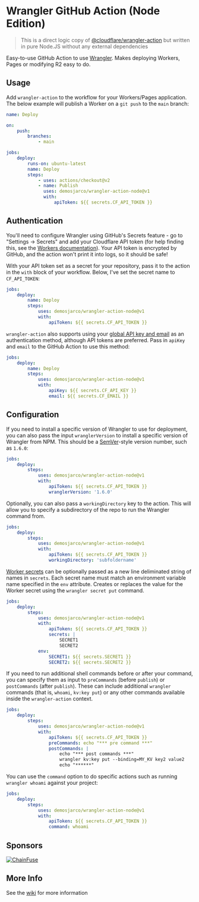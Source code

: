 # Wrangler GitHub Action (Node Edition)

> This is a direct logic copy of [@cloudflare/wrangler-action](https://github.com/cloudflare/wrangler-action) but written in pure Node.JS without any external dependencies

Easy-to-use GitHub Action to use [Wrangler](https://developers.cloudflare.com/workers/cli-wrangler/). Makes deploying Workers, Pages or modifying R2 easy to do.

## Usage

Add `wrangler-action` to the workflow for your Workers/Pages application. The below example will publish a Worker on a `git push` to the `main` branch:

```yaml
name: Deploy

on:
    push:
        branches:
            - main

jobs:
    deploy:
        runs-on: ubuntu-latest
        name: Deploy
        steps:
            - uses: actions/checkout@v2
            - name: Publish
              uses: demosjarco/wrangler-action-node@v1
              with:
                  apiToken: ${{ secrets.CF_API_TOKEN }}
```

## Authentication

You'll need to configure Wrangler using GitHub's Secrets feature - go to "Settings -> Secrets" and add your Cloudflare API token (for help finding this, see the [Workers documentation](https://developers.cloudflare.com/workers/quickstart/#api-token)). Your API token is encrypted by GitHub, and the action won't print it into logs, so it should be safe!

With your API token set as a secret for your repository, pass it to the action in the `with` block of your workflow. Below, I've set the secret name to `CF_API_TOKEN`:

```yaml
jobs:
    deploy:
        name: Deploy
        steps:
            uses: demosjarco/wrangler-action-node@v1
            with:
                apiToken: ${{ secrets.CF_API_TOKEN }}
```

`wrangler-action` also supports using your [global API key and email](https://developers.cloudflare.com/workers/quickstart/#global-api-key) as an authentication method, although API tokens are preferred. Pass in `apiKey` and `email` to the GitHub Action to use this method:

```yaml
jobs:
    deploy:
        name: Deploy
        steps:
            uses: demosjarco/wrangler-action-node@v1
            with:
                apiKey: ${{ secrets.CF_API_KEY }}
                email: ${{ secrets.CF_EMAIL }}
```

## Configuration

If you need to install a specific version of Wrangler to use for deployment, you can also pass the input `wranglerVersion` to install a specific version of Wrangler from NPM. This should be a [SemVer](https://semver.org/)-style version number, such as `1.6.0`:

```yaml
jobs:
    deploy:
        steps:
            uses: demosjarco/wrangler-action-node@v1
            with:
                apiToken: ${{ secrets.CF_API_TOKEN }}
                wranglerVersion: '1.6.0'
```

Optionally, you can also pass a `workingDirectory` key to the action. This will allow you to specify a subdirectory of the repo to run the Wrangler command from.

```yaml
jobs:
    deploy:
        steps:
            uses: demosjarco/wrangler-action-node@v1
            with:
                apiToken: ${{ secrets.CF_API_TOKEN }}
                workingDirectory: 'subfoldername'
```

[Worker secrets](https://developers.cloudflare.com/workers/tooling/wrangler/secrets/) can be optionally passed as a new line deliminated string of names in `secrets`. Each secret name must match an environment variable name specified in the `env` attribute. Creates or replaces the value for the Worker secret using the `wrangler secret put` command.

```yaml
jobs:
    deploy:
        steps:
            uses: demosjarco/wrangler-action-node@v1
            with:
                apiToken: ${{ secrets.CF_API_TOKEN }}
                secrets: |
                    SECRET1
                    SECRET2
            env:
                SECRET1: ${{ secrets.SECRET1 }}
                SECRET2: ${{ secrets.SECRET2 }}
```

If you need to run additional shell commands before or after your command, you can specify them as input to `preCommands` (before `publish`) or `postCommands` (after `publish`). These can include additional `wrangler` commands (that is, `whoami`, `kv:key put`) or any other commands available inside the `wrangler-action` context.

```yaml
jobs:
    deploy:
        steps:
            uses: demosjarco/wrangler-action-node@v1
            with:
                apiToken: ${{ secrets.CF_API_TOKEN }}
                preCommands: echo "*** pre command ***"
                postCommands: |
                    echo "*** post commands ***"
                    wrangler kv:key put --binding=MY_KV key2 value2
                    echo "******"
```

You can use the `command` option to do specific actions such as running `wrangler whoami` against your project:

```yaml
jobs:
    deploy:
        steps:
            uses: demosjarco/wrangler-action-node@v1
            with:
                apiToken: ${{ secrets.CF_API_TOKEN }}
                command: whoami
```

## Sponsors

[![ChainFuse](https://github.com/ChainFuse.png?size=90)](https://github.com/ChainFuse)

## More Info
See the [wiki](../../wiki) for more information
